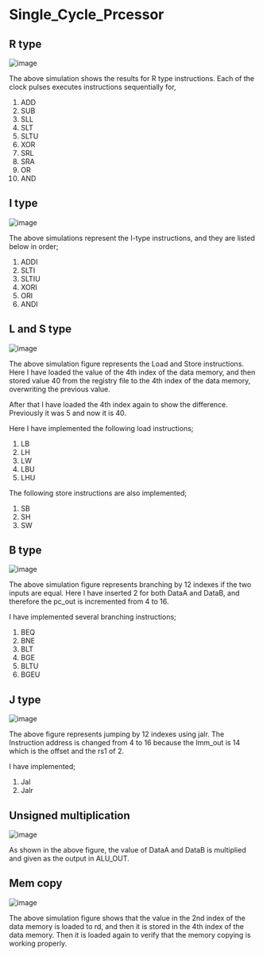 # Single_Cycle_Prcessor

## R type

![image](https://github.com/user-attachments/assets/7cf1d0b9-32c5-46e8-8706-e2e42a96ef1f)

The above simulation shows the results for R type instructions. Each of the clock pulses executes
instructions sequentially for,

1. ADD
2. SUB
3. SLL
4. SLT
5. SLTU
6. XOR
7. SRL
8. SRA
9. OR
10. AND

## I type

![image](https://github.com/user-attachments/assets/2f09a86c-cd00-4cb6-b575-ccac0db2d023)

The above simulations represent the I-type instructions, and they are listed below in order;

1. ADDI
2. SLTI
3. SLTIU
4. XORI
5. ORI
6. ANDI

## L and S type

![image](https://github.com/user-attachments/assets/b28b3027-5e45-4f07-900a-cb3f293c4303)

The above simulation figure represents the Load and Store instructions. Here I have loaded the value of the 4th index of the data memory, and then stored value 40 from the registry file to the 4th index of the data memory, overwriting the previous value.

After that I have loaded the 4th index again to show the difference. Previously it was 5 and now it is 40.

Here I have implemented the following load instructions;

1. LB
2. LH
3. LW
4. LBU
5. LHU

The following store instructions are also implemented;

1. SB
2. SH
3. SW

## B type

![image](https://github.com/user-attachments/assets/b4cb631f-447c-4b01-9f75-899a25496af8)

The above simulation figure represents branching by 12 indexes if the two inputs are equal. Here I have inserted 2 for both DataA and DataB, and therefore the pc_out is incremented from 4 to 16.

I have implemented several branching instructions;

1. BEQ
2. BNE
3. BLT
4. BGE
5. BLTU
6. BGEU

## J type

![image](https://github.com/user-attachments/assets/6be3b38f-33b4-4d2a-8f55-7161ac0c23fe)

The above figure represents jumping by 12 indexes using jalr. The Instruction address is changed from 4 to 16 because the Imm_out is 14 which is the offset and the rs1 of 2.

I have implemented;

1. Jal
2. Jalr

## Unsigned multiplication

![image](https://github.com/user-attachments/assets/9a3312b4-3bef-4fe8-9b4d-0345d4871db1)

As shown in the above figure, the value of DataA and DataB is multiplied and given as the output in ALU_OUT.

## Mem copy

![image](https://github.com/user-attachments/assets/331fa4c9-725f-4a47-b24a-7fe41bcd877c)

The above simulation figure shows that the value in the 2nd index of the data memory is loaded to rd, and then it is stored in the 4th index of the data memory. Then it is loaded again to verify that the memory copying is working properly.
